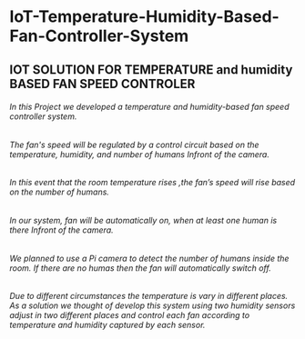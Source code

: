 # IoT-Temperature-Humidity-Based-Fan-Controller-System

## IOT SOLUTION FOR TEMPERATURE and humidity BASED FAN SPEED CONTROLER

###### In this Project we developed a temperature and humidity-based fan speed controller system. 

###### The fan's speed will be regulated by a control circuit based on the temperature, humidity, and number of humans Infront of the camera. 

###### In this event that the room temperature rises ,the fan’s speed will rise based on the number of humans.

###### In our system, fan will be automatically on, when at least one human is there Infront of the camera. 

###### We planned to use a Pi camera to detect the number of humans inside the room. If there are no humas then the fan will automatically switch off. 

###### Due to different circumstances the temperature is vary in different places. As a solution we thought of develop this system using two humidity sensors adjust in two different places and control each fan according to temperature and humidity captured by each sensor.


